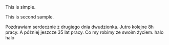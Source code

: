 <!-- Example for normal text -->This is simple.
This is second sample.  

Pozdrawiam serdecznie z drugiego dnia dwudzionka. Jutro kolejne 8h pracy. A później jeszcze 35 lat pracy. Co my robimy ze swoim życiem. halo halo

<!-- Example for title -->

<!-- Here comes the TOC -->

<!-- Example of paragraph of text -->

<!-- Example of another paragraph -->

<!-- Example for Bold -->

<!-- Example for Italic  -->

<!-- Example for Links -->

<!-- Example for Images -->

<!-- Example for linking to another file-->

<!-- Example for Headers -->

<!-- Just text with equation -->

<!-- Example for inline code -->

<!-- A block of code -->

<!-- Example for Quote -->

<!-- Example for Bullet List -->

<!-- Example for Numbered List -->

<!-- Example for Tables -->

<!-- Paragraph after table -->
